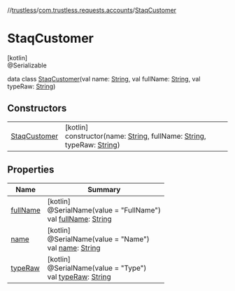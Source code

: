 //[trustless](../../../index.md)/[com.trustless.requests.accounts](../index.md)/[StaqCustomer](index.md)

# StaqCustomer

[kotlin]\
@Serializable

data class [StaqCustomer](index.md)(val name: [String](https://kotlinlang.org/api/latest/jvm/stdlib/kotlin/-string/index.html), val fullName: [String](https://kotlinlang.org/api/latest/jvm/stdlib/kotlin/-string/index.html), val typeRaw: [String](https://kotlinlang.org/api/latest/jvm/stdlib/kotlin/-string/index.html))

## Constructors

| | |
|---|---|
| [StaqCustomer](-staq-customer.md) | [kotlin]<br>constructor(name: [String](https://kotlinlang.org/api/latest/jvm/stdlib/kotlin/-string/index.html), fullName: [String](https://kotlinlang.org/api/latest/jvm/stdlib/kotlin/-string/index.html), typeRaw: [String](https://kotlinlang.org/api/latest/jvm/stdlib/kotlin/-string/index.html)) |

## Properties

| Name | Summary |
|---|---|
| [fullName](full-name.md) | [kotlin]<br>@SerialName(value = &quot;FullName&quot;)<br>val [fullName](full-name.md): [String](https://kotlinlang.org/api/latest/jvm/stdlib/kotlin/-string/index.html) |
| [name](name.md) | [kotlin]<br>@SerialName(value = &quot;Name&quot;)<br>val [name](name.md): [String](https://kotlinlang.org/api/latest/jvm/stdlib/kotlin/-string/index.html) |
| [typeRaw](type-raw.md) | [kotlin]<br>@SerialName(value = &quot;Type&quot;)<br>val [typeRaw](type-raw.md): [String](https://kotlinlang.org/api/latest/jvm/stdlib/kotlin/-string/index.html) |
